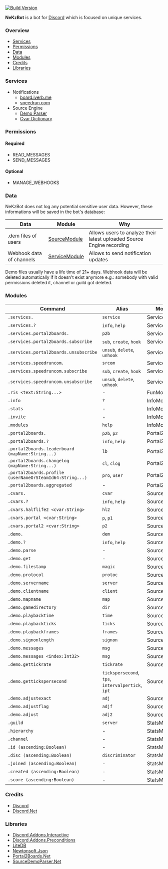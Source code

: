 [![Build Version](https://img.shields.io/badge/version-v2.0-yellow.svg)](https://github.com/NeKzor/NeKzBot/projects/2)

**NeKzBot** is a bot for [Discord](https://discordapp.com) which is focused on unique services.

### Overview
* [Services](#services)
* [Permissions](#permissions)
* [Data](#data)
* [Modules](#modules)
* [Credits](#credits)
* [Libraries](#libraries)

### Services
* Notifications
  * [board.iverb.me](https://board.iverb.me)
  * [speedrun.com](https://speedrun.com)
* Source Engine
  * [Demo Parser](https://github.com/NeKzor/SourceDemoParser.Net)
  * [Cvar Dictionary](https://github.com/NeKzor/NeKzBot/tree/master/src/gen)

### Permissions
#### Required
* READ_MESSAGES
* SEND_MESSAGES

#### Optional
* MANAGE_WEBHOOKS

### Data
NeKzBot does not log any potential sensitive user data. However, these informations will be saved in the bot's database:

| Data | Module | Why |
| --- | --- | --- |
| .dem files of users | [SourceModule](https://github.com/NeKzor/NeKzBot/blob/master/src/NeKzBot/Services/SourceDemoService.cs#L63) | Allows users to analyze their latest uploaded Source Engine recording |
| Webhook data of channels | [ServiceModule](https://github.com/NeKzor/NeKzBot/blob/master/src/NeKzBot/Services/Notifications/NotificationService.cs#L64) | Allows to send notification updates |

Demo files usually have a life time of 21+ days. Webhook data will be deleted automatically if it doesn't
exist anymore e.g.: somebody with valid permissions deleted it, channel or guild got deleted.

### Modules
| Command | Alias | Module |
| --- | --- | --- |
| `.services.` | `service` | ServiceModule |
| `.services.?` | `info`, `help` | ServiceModule |
| `.services.portal2boards.` | `p2b` | ServiceModule |
| `.services.portal2boards.subscribe` | `sub`, `create`, `hook` | ServiceModule |
| `.services.portal2boards.unsubscribe` | `unsub`, `delete`, `unhook` | ServiceModule |
| `.services.speedruncom.` | `srcom` | ServiceModule |
| `.services.speedruncom.subscribe` | `sub`, `create`, `hook` | ServiceModule |
| `.services.speedruncom.unsubscribe` | `unsub`, `delete`, `unhook` | ServiceModule |
| `.ris <text:String...>` | - | FunModule |
| `.info` | `?` | InfoModule |
| `.stats` | - | InfoModule |
| `.invite` | - | InfoModule |
| `.modules` | `help` | InfoModule |
| `.portal2boards.` | `p2b`, `p2` | Portal2Module |
| `.portal2boards.?` | `info`, `help` | Portal2Module |
| `.portal2boards.leaderboard (mapName:String...)` | `lb` | Portal2Module |
| `.portal2boards.changelog (mapName:String...)` | `cl`, `clog` | Portal2Module |
| `.portal2boards.profile (userNameOrSteamId64:String...)` | `pro`, `user` | Portal2Module |
| `.portal2boards.aggregated` | - | Portal2Module |
| `.cvars.` | `cvar` | SourceModule |
| `.cvars.?` | `info`, `help` | SourceModule |
| `.cvars.halflife2 <cvar:String>` | `hl2` | SourceModule |
| `.cvars.portal <cvar:String>` | `p`, `p1` | SourceModule |
| `.cvars.portal2 <cvar:String>` | `p2` | SourceModule |
| `.demo.` | `dem` | SourceModule |
| `.demo.?` | `info`, `help` | SourceModule |
| `.demo.parse` | - | SourceModule |
| `.demo.get` | - | SourceModule |
| `.demo.filestamp` | `magic` | SourceModule |
| `.demo.protocol` | `protoc` | SourceModule |
| `.demo.servername` | `server` | SourceModule |
| `.demo.clientname` | `client` | SourceModule |
| `.demo.mapname` | `map` | SourceModule |
| `.demo.gamedirectory` | `dir` | SourceModule |
| `.demo.playbacktime` | `time` | SourceModule |
| `.demo.playbackticks` | `ticks` | SourceModule |
| `.demo.playbackframes` | `frames` | SourceModule |
| `.demo.signonlength` | `signon` | SourceModule |
| `.demo.messages` | `msg` | SourceModule |
| `.demo.messages <index:Int32>` | `msg` | SourceModule |
| `.demo.gettickrate` | `tickrate` | SourceModule |
| `.demo.gettickspersecond` | `tickspersecond`, `tps`, `intervalpertick`, `ipt` | SourceModule |
| `.demo.adjustexact` | `adj` | SourceModule |
| `.demo.adjustflag` | `adjf` | SourceModule |
| `.demo.adjust` | `adj2` | SourceModule |
| `.guild` | `server` | StatsModule |
| `.hierarchy` | - | StatsModule |
| `.channel` | - | StatsModule |
| `.id (ascending:Boolean)` | - | StatsModule |
| `.disc (ascending:Boolean)` | `discriminator` | StatsModule |
| `.joined (ascending:Boolean)` | - | StatsModule |
| `.created (ascending:Boolean)` | - | StatsModule |
| `.score (ascending:Boolean)` | - | StatsModule |

### Credits
* [Discord](https://discordapp.com/developers)
* [Discord.Net](https://github.com/RogueException/Discord.Net)

### Libraries
* [Discord.Addons.Interactive](https://github.com/foxbot/Discord.Addons.Interactive)
* [Discord.Addons.Preconditions](https://github.com/Joe4evr/Discord.Addons/tree/master/src/Discord.Addons.Preconditions)
* [LiteDB](https://github.com/mbdavid/LiteDB)
* [Newtonsoft.Json](https://github.com/JamesNK/Newtonsoft.Json)
* [Portal2Boards.Net](https://github.com/NeKzor/Portal2Boards.Net)
* [SourceDemoParser.Net](https://github.com/NeKzor/SourceDemoParser.Net)